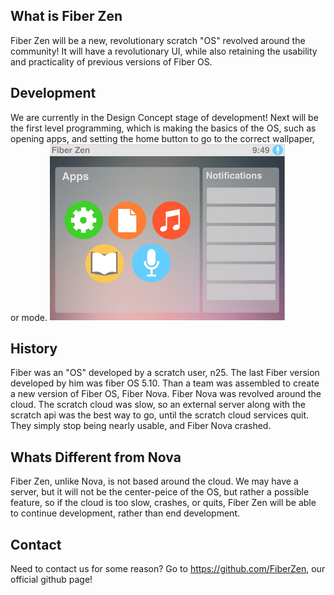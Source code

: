 ## What is Fiber Zen
Fiber Zen will be a new, revolutionary scratch "OS" revolved around the community! It will have a revolutionary UI, while also retaining the usability and practicality of previous versions of Fiber OS.

## Development
We are currently in the Design Concept stage of development! Next will be the first level programming, which is making the basics of the OS, such as opening apps, and setting the home button to go to the correct wallpaper, or mode.
![Fiber 5.1 Homescreen](/img_1.png)

## History
Fiber was an "OS" developed by a scratch user, n25. The last Fiber version developed by him was fiber OS 5.10. Than a team was assembled to create a new version of Fiber OS, Fiber Nova. Fiber Nova was revolved around the cloud. The scratch cloud was slow, so an external server along with the scratch api was the best way to go, until the scratch cloud services quit. They simply stop being nearly usable, and Fiber Nova crashed. 


## Whats Different from Nova
Fiber Zen, unlike Nova, is not based around the cloud. We may have a server, but it will not be the center-peice of the OS, but rather a possible feature, so if the cloud is too slow, crashes, or quits, Fiber Zen will be able to continue development, rather than end development.


## Contact
Need to contact us for some reason? Go to https://github.com/FiberZen, our official github page!
